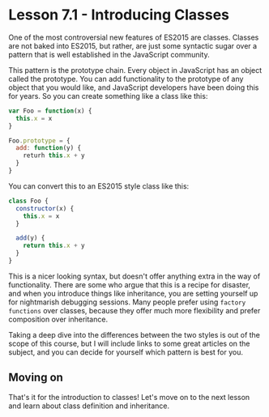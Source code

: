# Lesson 7.1 - Introducing Classes

One of the most controversial new features of ES2015 are classes.
Classes are not baked into ES2015, but rather, are just some syntactic sugar
over a pattern that is well established in the JavaScript community.

This pattern is the prototype chain. Every object in JavaScript has an object
called the prototype. You can add functionality to the prototype of any
object that you would like, and JavaScript developers have been doing this
for years. So you can create something like a class like this:

```js
var Foo = function(x) {
  this.x = x
}

Foo.prototype = {
  add: function(y) {
    returh this.x + y
  }
}
```

You can convert this to an ES2015 style class like this:

```js
class Foo {
  constructor(x) {
    this.x = x
  }

  add(y) {
    return this.x + y
  }
}
```

This is a nicer looking syntax, but doesn't offer anything extra in the
way of functionality. There are some who argue that this is a recipe for
disaster, and when you introduce things like inheritance, you are setting
yourself up for nightmarish debugging sessions. Many people prefer using
`factory functions` over classes, because they offer much more flexibility
and prefer composition over inheritance.

Taking a deep dive into the differences between the two styles is out of the
scope of this course, but I will include links to some great articles on the
subject, and you can decide for yourself which pattern is best for you.

## Moving on
That's it for the introduction to classes! Let's move on to the next lesson
and learn about class definition and inheritance.
